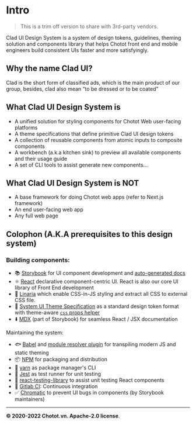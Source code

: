 # Intro

> This is a trim off version to share with 3rd-party vendors.

Clad UI Design System is a system of design tokens, guidelines, theming solution and components library that helps Chotot front end and mobile engineers build consistent UIs faster and more satisfyingly.


## Why the name Clad UI?

Clad is the short form of classified ads, which is the main product of our group, besides, clad also mean “to be dressed or to be coated”

## What Clad UI Design System is

- A unified solution for styling components for Chotot Web user-facing platforms
- A theme specifications that define primitive Clad UI design tokens
- A collection of reusable components from atomic inputs to composite components
- A workbench (a.k.a kitchen sink) to preview all available components and their usage guide
- A set of CLI tools to assist generate new components...

## What Clad UI Design System is NOT

- A base framework for doing Chotot web apps (refer to Next.js framework)
- An end user-facing web app
- Any full web page

## Colophon (A.K.A prerequisites to this design system)

### Building components:

- 📚 [Storybook](https://storybook.js.org) for UI component development and [auto-generated docs](https://medium.com/storybookjs/storybook-docs-sneak-peak-5be78445094a)
- ⚛️ [React](https://reactjs.org/) declarative component-centric UI. React is also our core UI library of Front End development
- 💅 [Linaria](https://linaria.now.sh//) which enable CSS-in-JS styling and extract all CSS to external CSS file.
- 📄 [System UI Theme Specification](https://system-ui.com/theme/) as a standard design token format with theme-aware [`css` props helper](https://styled-system.com/css)
- ⬇️ [MDX](https://mdxjs.com) (part of Storybook) for seamless React / JSX documentation

Maintaining the system:

- 🐟 [Babel](https://babeljs.io/) and [module resolver plugin](https://github.com/tleunen/babel-plugin-module-resolver) for transpiling modern JS and static theming
- 📦 [NPM](https://www.npmjs.com/) for packaging and distribution
- 🧶 [yarn](https://yarnpkg.com/) as package manager's CLI
- 🧪 [Jest](https://jestjs.io/) as test runner for unit testing
- 🐐 [react-testing-library](https://github.com/testing-library/react-testing-library) to assist unit testing React components
- 🚥 [Gitlab CI](https://docs.gitlab.com/ee/ci/): Continuous integration
- ✅ [Chromatic](https://www.chromatic.com/) to prevent UI bugs in components (by Storybook maintainers)

---

**© 2020-2022 Chotot.vn. Apache-2.0 license**.
